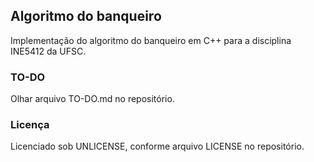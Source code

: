 ## Algoritmo do banqueiro ##

Implementação do algoritmo do banqueiro em C++ para a disciplina INE5412 da UFSC.

### TO-DO ###

Olhar arquivo TO-DO.md no repositório.

### Licença ###

Licenciado sob UNLICENSE, conforme arquivo LICENSE no repositório.

